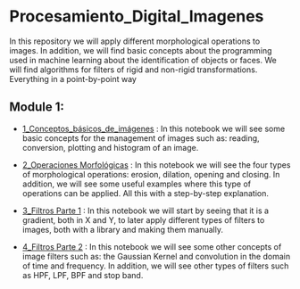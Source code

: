 # Procesamiento_Digital_Imagenes
In this repository we will apply different morphological operations to images. In addition, we will find basic concepts about the programming used in machine learning about the identification of objects or faces. We will find algorithms for filters of rigid and non-rigid transformations. Everything in a point-by-point way


## Module 1:

* [1_Conceptos_básicos_de_imágenes](https://github.com/Tjimenez1303/Procesamiento_Digital_Imagenes/blob/main/1_Conceptos_b%C3%A1sicos_de_im%C3%A1genes.ipynb) : In this notebook we will see some basic concepts for the management of images such as: reading, conversion, plotting and histogram of an image.

 * [2_Operaciones Morfológicas](https://github.com/Tjimenez1303/Procesamiento_Digital_Imagenes/blob/main/2_Operaciones_Morfol%C3%B3gicas.ipynb) : In this notebook we will see the four types of morphological operations: erosion, dilation, opening and closing. In addition, we will see some useful examples where this type of operations can be applied. All this with a step-by-step explanation.
 
 * [3_Filtros Parte 1](https://github.com/Tjimenez1303/Procesamiento_Digital_Imagenes/blob/main/3_Filtros_Parte_1.ipynb) : In this notebook we will start by seeing that it is a gradient, both in X and Y, to later apply different types of filters to images, both with a library and making them manually.
 
 * [4_Filtros Parte 2](https://github.com/Tjimenez1303/Procesamiento_Digital_Imagenes/blob/main/4_Filtros_Parte_2.ipynb) : In this notebook we will see some other concepts of image filters such as: the Gaussian Kernel and convolution in the domain of time and frequency. In addition, we will see other types of filters such as HPF, LPF, BPF and stop band. 
